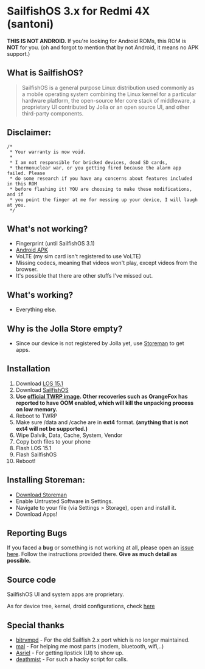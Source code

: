 # SailfishOS 3.x for Redmi 4X (santoni)

<a name="no-apk"></a>**THIS IS NOT ANDROID.** If you're looking for Android ROMs, this ROM is **NOT** for you.
(oh and forgot to mention that by not Android, it means no APK support.)

## What is SailfishOS?
> SailfishOS is a general purpose Linux distribution used commonly as a mobile operating system combining the Linux kernel for a particular hardware platform, the open-source Mer core stack of middleware, a proprietary UI contributed by Jolla or an open source UI, and other third-party components.

## Disclaimer:
```
/*
 * Your warranty is now void.
 *
 * I am not responsible for bricked devices, dead SD cards,
 * thermonuclear war, or you getting fired because the alarm app failed. Please
 * do some research if you have any concerns about features included in this ROM
 * before flashing it! YOU are choosing to make these modifications, and if
 * you point the finger at me for messing up your device, I will laugh at you.
 */
 ```
 
 ## What's not working?
 - Fingerprint (until SailfishOS 3.1)
 - [Android APK](#no-apk)
 - VoLTE (my sim card isn't registered to use VoLTE)
 - Missing codecs, meaning that videos won't play, except videos from the browser.
 - It's possible that there are other stuffs I've missed out.
 
 ## What's working?
 - Everything else.
 
 ## Why is the Jolla Store empty?
 - Since our device is not registered by Jolla yet, use [Storeman](#storeman) to get apps.
 
 ## Installation
1. Download [LOS 15.1](https://download.lineageos.org/santoni)
2. Download [SailfishOS](https://github.com/sailfish-santoni/projectmanagement/releases)
3. **Use [official TWRP image](https://dl.twrp.me/santoni). Other recoveries such as OrangeFox has reported to have OOM enabled, which will kill the unpacking process on low memory.**
4. Reboot to TWRP
5. Make sure /data and /cache are in **ext4** format. **(anything that is not ext4 will not be supported.)**
6. Wipe Dalvik, Data, Cache, System, Vendor
7. Copy both files to your phone
8. Flash LOS 15.1
9. Flash SailfishOS
10. Reboot!
 
 ## <a name="storeman"></a>Installing Storeman:
- [Download Storeman](https://openrepos.net/sites/default/files/packages/6416/harbour-storeman-0.1.5-1.armv7hl.rpm)
- Enable Untrusted Software in Settings.
- Navigate to your file (via Settings > Storage), open and install it.
- Download Apps!

## Reporting Bugs

If you faced a **bug** or something is not working at all, please open an [issue here](https://github.com/sailfish-santoni/projectmanagement/issues). Follow the instructions provided there.
**Give as much detail as possible.**

## Source code
SailfishOS UI and system apps are proprietary.

As for device tree, kernel, droid configurations, check [here](https://github.com/sailfish-santoni)

## Special thanks
- [bitrvmpd](https://github.com/bitrvmpd) - For the old Sailfish 2.x port which is no longer maintained.
- [mal](https://github.com/mlehtima) - For helping me most parts (modem, bluetooth, wifi,..)
- [Asriel](https://github.com/asriel-danctnix) - For getting lipstick (UI) to show up.
- [deathmist](https://github.com/JamiKettunen) - For such a hacky script for calls.
